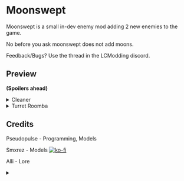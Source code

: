 # Moonswept

Moonswept is a small in-dev enemy mod adding 2 new enemies to the game.

No before you ask moonswept does not add moons.

Feedback/Bugs? Use the thread in the LCModding discord.

## Preview

**(Spoilers ahead)**

<details>
  <summary>Cleaner</summary>

![](https://i.postimg.cc/prrTqdNT/Joe-Good-Meal-fotor-bg-remover-20240416145827.png)

S.D.L (Sigurd’s Danger Level): 5%

The Cleaners are small, aerial machines that were built to handle infestation within the facilities. They slowly roam around the building, dispensing a fog of highly concentrated TZP chemicals. The purpose of this fog was to kill invasive insects, however they seem to have long since grown resistant to it, even using it to their advantage at times as a place to hide.

When first encountering this machine, we saw tons of thick fog, so we decided to take a risk and venture through it. We couldn’t see a thing,  and we could barely breathe. It seems to give a much stronger effect compared to our TZP inhalers, and we struggled to walk well after. Once we got to the other side of the fog, we encountered the cleaner, releasing the gas as it sporadically flew around. When one of us struck the machine, it released a large amount of the chemical and quickly darted away.

There seems to be no evidence of who made these devices.

</details>

<details>
  <summary>Turret Roomba</summary>

![](https://i.postimg.cc/bv2NG5xG/Turret-roombba-removebg-preview.png)

</details>

## Credits

Pseudopulse - Programming, Models

Smxrez - Models [![ko-fi](https://i.postimg.cc/kGvcFfm9/64f1a9ddd0246590df69e9ef-ko-fi-logo-02-p-500-2.png)](https://ko-fi.com/smxrez)

Alli - Lore

<details>
  <summary></summary>

![](https://i.postimg.cc/g07GZDB7/MOONSWEEP.gif)

</details>
